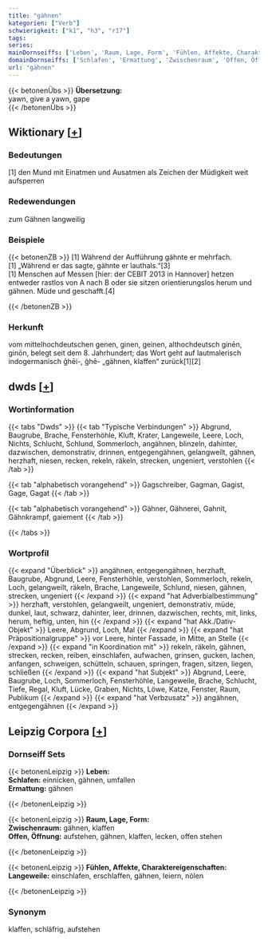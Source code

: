 ```yaml
---
title: "gähnen"
kategorien: ["Verb"]
schwierigkeit: ["k1", "h3", "r17"]
tags:
series:
mainDornseiffs: ['Leben', 'Raum, Lage, Form', 'Fühlen, Affekte, Charaktereigenschaften']
domainDornseiffs: ['Schlafen', 'Ermattung', 'Zwischenraum', 'Offen, Öffnung', 'Langeweile']
url: "gähnen"
---
```


{{< betonenÜbs >}}
**Übersetzung:**  
yawn, give a yawn, gape  
{{< /betonenÜbs >}}

## Wiktionary [[+](https://de.wiktionary.org/wiki/gähnen)]

### Bedeutungen
[1] den Mund mit Einatmen und Ausatmen als Zeichen der Müdigkeit weit aufsperren  

### Redewendungen
zum Gähnen langweilig  

### Beispiele
{{< betonenZB >}}
[1] Während der Aufführung gähnte er mehrfach.  
[1] „Während er das sagte, gähnte er lauthals.“[3]  
[1] Menschen auf Messen [hier: der CEBIT 2013 in Hannover] hetzen entweder rastlos von A nach B oder sie sitzen orientierungslos herum und gähnen. Müde und geschafft.[4]  

{{< /betonenZB >}}
### Herkunft
vom mittelhochdeutschen genen, ginen, geinen, althochdeutsch ginēn, ginōn, belegt seit dem 8. Jahrhundert; das Wort geht auf lautmalerisch indogermanisch ĝhēi-, ĝhē- „gähnen, klaffen“ zurück[1][2]  



## dwds [[+](https://www.dwds.de/wb/gähnen)]

### Wortinformation
{{< tabs "Dwds" >}}
{{< tab "Typische Verbindungen" >}}
Abgrund, Baugrube, Brache, Fensterhöhle, Kluft, Krater, Langeweile, Leere, Loch, Nichts, Schlucht, Schlund, Sommerloch, angähnen, blinzeln, dahinter, dazwischen, demonstrativ, drinnen, entgegengähnen, gelangweilt, gähnen, herzhaft, niesen, recken, rekeln, räkeln, strecken, ungeniert, verstohlen
{{< /tab >}}

{{< tab "alphabetisch vorangehend" >}}
Gagschreiber, Gagman, Gagist, Gage, Gagat
{{< /tab >}}

{{< tab "alphabetisch vorangehend" >}}
Gähner, Gähnerei, Gahnit, Gähnkrampf, gaiement
{{< /tab >}}

{{< /tabs >}}

### Wortprofil
{{< expand "Überblick" >}} angähnen, entgegengähnen, herzhaft, Baugrube, Abgrund, Leere, Fensterhöhle, verstohlen, Sommerloch, rekeln, Loch, gelangweilt, räkeln, Brache, Langeweile, Schlund, niesen, gähnen, strecken, ungeniert {{< /expand >}}
{{< expand "hat Adverbialbestimmung" >}} herzhaft, verstohlen, gelangweilt, ungeniert, demonstrativ, müde, dunkel, laut, schwarz, dahinter, leer, drinnen, dazwischen, rechts, mit, links, herum, heftig, unten, hin {{< /expand >}}
{{< expand "hat Akk./Dativ-Objekt" >}} Leere, Abgrund, Loch, Mal {{< /expand >}}
{{< expand "hat Präpositionalgruppe" >}} vor Leere, hinter Fassade, in Mitte, an Stelle {{< /expand >}}
{{< expand "in Koordination mit" >}} rekeln, räkeln, gähnen, strecken, recken, reiben, einschlafen, aufwachen, grinsen, gucken, lachen, anfangen, schweigen, schütteln, schauen, springen, fragen, sitzen, liegen, schließen {{< /expand >}}
{{< expand "hat Subjekt" >}} Abgrund, Leere, Baugrube, Loch, Sommerloch, Fensterhöhle, Langeweile, Brache, Schlucht, Tiefe, Regal, Kluft, Lücke, Graben, Nichts, Löwe, Katze, Fenster, Raum, Publikum {{< /expand >}}
{{< expand "hat Verbzusatz" >}} angähnen, entgegengähnen {{< /expand >}}

## Leipzig Corpora [[+](https://corpora.uni-leipzig.de/en/res?word=gähnen&corpusId=deu_newscrawl-public_2018)]

### Dornseiff Sets
{{< betonenLeipzig >}}
**Leben:**  
**Schlafen:** einnicken, gähnen, umfallen  
**Ermattung:** gähnen  

{{< /betonenLeipzig >}}


{{< betonenLeipzig >}}
**Raum, Lage, Form:**  
**Zwischenraum:** gähnen, klaffen  
**Offen, Öffnung:** aufstehen, gähnen, klaffen, lecken, offen stehen  

{{< /betonenLeipzig >}}


{{< betonenLeipzig >}}
**Fühlen, Affekte, Charaktereigenschaften:**  
**Langeweile:** einschlafen, erschlaffen, gähnen, leiern, nölen  

{{< /betonenLeipzig >}}

### Synonym
klaffen, schläfrig, aufstehen


